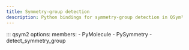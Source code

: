 ```yaml
---
title: Symmetry-group detection
description: Python bindings for symmetry-group detection in QSym²
---
```


::: qsym2
    options:
      members:
        - PyMolecule
        - PySymmetry
        - detect_symmetry_group

